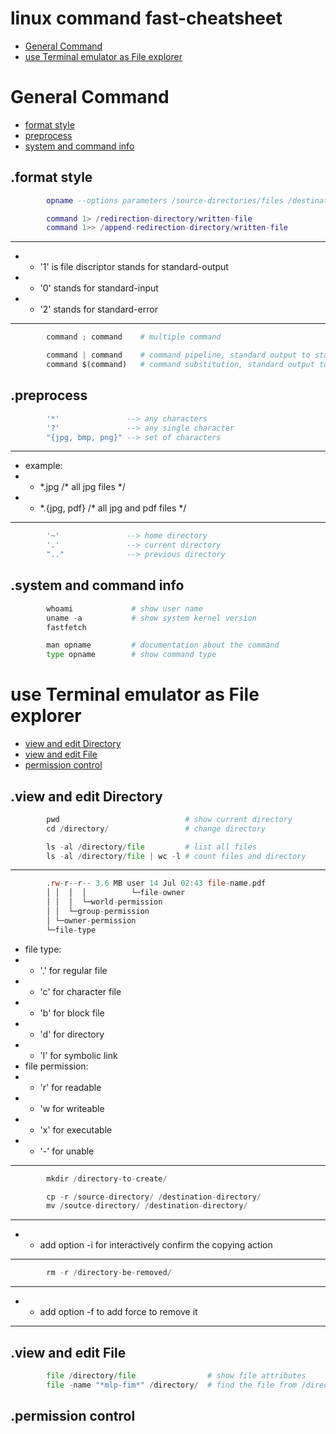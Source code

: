 # linux command fast-cheatsheet
- [General Command](#General-Command "goto General-Command")
- [use Terminal emulator as File explorer](#use-Terminal-emulator-as-File-explorer "goto use-Terminal-emulator-as-File-explorer")
# General Command
- [format style](#format-style "goto format-style")
- [preprocess](#preprocess "goto preprocess")
- [system and command info](#system-and-command-info "goto system-and-command-info")
## .format style
```lua
        opname --options parameters /source-directories/files /destination-directory/file
```
```lua
        command 1> /redirection-directory/written-file
        command 1>> /append-redirection-directory/written-file
```
- - - -
- - '1' is file discriptor stands for standard-output
- - '0' stands for standard-input
- - '2' stands for standard-error
- - - -
```py
        command ; command    # multiple command
```
```py
        command | command    # command pipeline, standard output to standard input
        command $(command)   # command substitution, standard output to argument input
```
## .preprocess
```lua
        '*'               --> any characters
        '?'               --> any single character
        "{jpg, bmp, png}" --> set of characters
```
- - - -
- example:
- - \*.jpg /* all jpg files */
- - \*.{jpg, pdf} /* all jpg and pdf files */
- - - -
```lua
        '~'               --> home directory
        '.'               --> current directory
        ".."              --> previous directory
```
## .system and command info
```py
        whoami             # show user name
        uname -a           # show system kernel version
        fastfetch
```
```py
        man opname         # documentation about the command
        type opname        # show command type
```
# use Terminal emulator as File explorer
- [view and edit Directory](#view-and-edit-Directory "goto view-and-edit-directory")
- [view and edit File](#view-and-edit-File "goto view-and-edit-File")
- [permission control](#permission-control "goto permission-control")
## .view and edit Directory
```py
        pwd                            # show current directory
        cd /directory/                 # change directory
```
```py
        ls -al /directory/file         # list all files
        ls -al /directory/file | wc -l # count files and directory
```
- - - -
```asm
        .rw-r--r-- 3.6 MB user 14 Jul 02:43 file-name.pdf
        │ │  │  │          └─file-owner
        │ │  │  └─world-permission
        │ │  └─group-permission
        │ └─owner-permission
        └─file-type
```
- file type:
- - '.' for regular file
- - 'c' for character file
- - 'b' for block file
- - 'd' for directory
- - 'l' for symbolic link
- file permission:
- - 'r' for readable
- - 'w for writeable
- - 'x' for executable
- - '\-' for unable
- - - -
```py
        mkdir /directory-to-create/
```
```py
        cp -r /source-directory/ /destination-directory/
        mv /soutce-directory/ /destination-directory/
```
- - - -
- - add option \-i for interactively confirm the copying action
- - - -
```py
        rm -r /directory-be-removed/
```
- - - -
- - add option \-f to add force to remove it
- - - -
## .view and edit File
```py
        file /directory/file                # show file attributes
        file -name "*mlp-fim*" /directory/  # find the file from /directory/, file-name contain keyword mlp-fim
```
## .permission control
